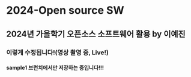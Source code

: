 # 2024-Open source SW
## 2024년 가을학기 오픈소스 소프트웨어 활용 by 이예진
### 이렇게 수정됩니다!(영상 촬영 중, Live!)
#### sample1 브런치에서만 저장하는 중입니다!!!